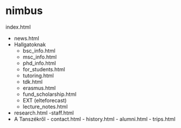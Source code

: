 # nimbus

index.html
  - news.html
  - Hallgatoknak
    - bsc_info.html
    - msc_info.html
    - phd_info.html
    - for_students.html
    - tutoring.html
    - tdk.html
    - erasmus.html
    - fund_scholarship.html
    - EXT (elteforecast)
    - lecture_notes.html
   - research.html
   -staff.html
   - A Tanszékről
    - contact.html
    - history.html
    - alumni.html
    - trips.html
